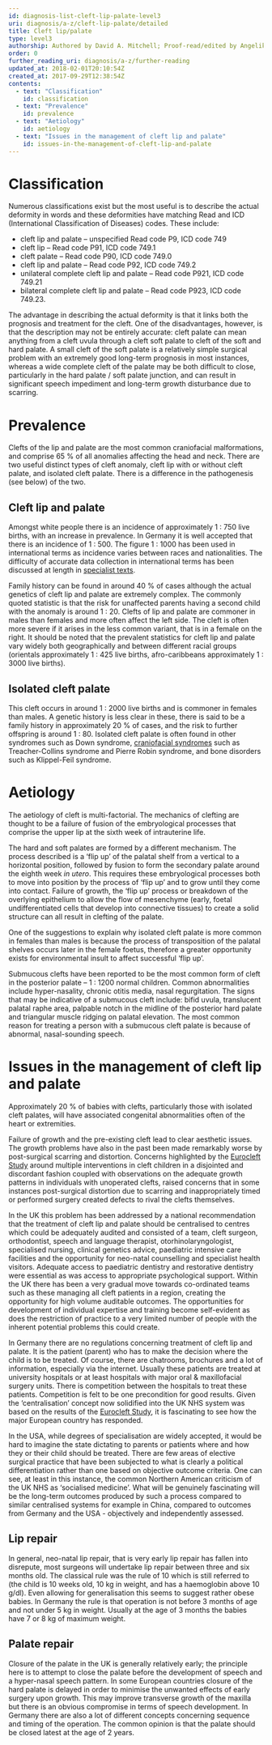 ```yaml
---
id: diagnosis-list-cleft-lip-palate-level3
uri: diagnosis/a-z/cleft-lip-palate/detailed
title: Cleft lip/palate
type: level3
authorship: Authored by David A. Mitchell; Proof-read/edited by Angelika Sebald
order: 0
further_reading_uri: diagnosis/a-z/further-reading
updated_at: 2018-02-01T20:10:54Z
created_at: 2017-09-29T12:38:54Z
contents:
  - text: "Classification"
    id: classification
  - text: "Prevalence"
    id: prevalence
  - text: "Aetiology"
    id: aetiology
  - text: "Issues in the management of cleft lip and palate"
    id: issues-in-the-management-of-cleft-lip-and-palate
---
```


<h1 id="classification">Classification</h1>
<p>Numerous classifications exist but the most useful is to describe
    the actual deformity in words and these deformities have
    matching Read and ICD (International Classification of Diseases)
    codes. These include:</p>
<ul>
    <li>cleft lip and palate – unspecified Read code P9, ICD code
        749</li>
    <li>cleft lip – Read code P91, ICD code 749.1</li>
    <li>cleft palate – Read code P90, ICD code 749.0</li>
    <li>cleft lip and palate – Read code P92, ICD code 749.2</li>
    <li>unilateral complete cleft lip and palate – Read code P921,
        ICD code 749.21</li>
    <li>bilateral complete cleft lip and palate – Read code P923,
        ICD code 749.23.</li>
</ul>
<p>The advantage in describing the actual deformity is that it links
    both the prognosis and treatment for the cleft. One of the
    disadvantages, however, is that the description may not be
    entirely accurate: cleft palate can mean anything from a
    cleft uvula through a cleft soft palate to cleft of the soft
    and hard palate. A small cleft of the soft palate is a relatively
    simple surgical problem with an extremely good long-term
    prognosis in most instances, whereas a wide complete cleft
    of the palate may be both difficult to close, particularly
    in the hard palate / soft palate junction, and can result
    in significant speech impediment and long-term growth disturbance
    due to scarring.</p>
<h1 id="prevalence">Prevalence</h1>
<p>Clefts of the lip and palate are the most common craniofacial
    malformations, and comprise 65 % of all anomalies affecting
    the head and neck. There are two useful distinct types of
    cleft anomaly, cleft lip with or without cleft palate, and
    isolated cleft palate. There is a difference in the pathogenesis
    (see below) of the two.</p>
<h2>Cleft lip and palate</h2>
<p>Amongst white people there is an incidence of approximately 1
    : 750 live births, with an increase in prevalence. In Germany
    it is well accepted that there is an incidence of 1 : 500.
    The figure 1 : 1000 has been used in international terms
    as incidence varies between races and nationalities. The
    difficulty of accurate data collection in international terms
    has been discussed at length in <a href="/diagnosis/a-z/further-reading">specialist texts</a>.</p>
<p>Family history can be found in around 40 % of cases although
    the actual genetics of cleft lip and palate are extremely
    complex. The commonly quoted statistic is that the risk for
    unaffected parents having a second child with the anomaly
    is around 1 : 20. Clefts of lip and palate are commoner in
    males than females and more often affect the left side. The
    cleft is often more severe if it arises in the less common
    variant, that is in a female on the right. It should be noted
    that the prevalent statistics for cleft lip and palate vary
    widely both geographically and between different racial groups
    (orientals approximately 1 : 425 live births, afro-caribbeans
    approximately 1 : 3000 live births).</p>
<h2>Isolated cleft palate</h2>
<p>This cleft occurs in around 1 : 2000 live births and is commoner
    in females than males. A genetic history is less clear in
    these, there is said to be a family history in approximately
    20 % of cases, and the risk to further offspring is around
    1 : 80. Isolated cleft palate is often found in other syndromes
    such as Down syndrome, <a href="/diagnosis/a-z/craniofacial-anomalies">craniofacial syndromes</a>    such as Treacher-Collins syndrome and Pierre Robin syndrome,
    and bone disorders such as Klippel-Feil syndrome.</p>
<h1 id="aetiology">Aetiology</h1>
<p>The aetiology of cleft is multi-factorial. The mechanics of clefting
    are thought to be a failure of fusion of the embryological
    processes that comprise the upper lip at the sixth week of
    intrauterine life.</p>
<p>The hard and soft palates are formed by a different mechanism.
    The process described is a ‘flip up’ of the palatal shelf
    from a vertical to a horizontal position, followed by fusion
    to form the secondary palate around the eighth week <i>in utero</i>.
    This requires these embryological processes both to move
    into position by the process of ‘flip up’ and to grow until
    they come into contact. Failure of growth, the ‘flip up’
    process or breakdown of the overlying epithelium to allow
    the flow of mesenchyme (early, foetal undifferentiated cells
    that develop into connective tissues) to create a solid structure
    can all result in clefting of the palate.</p>
<p>One of the suggestions to explain why isolated cleft palate is
    more common in females than males is because the process
    of transposition of the palatal shelves occurs later in the
    female foetus, therefore a greater opportunity exists for
    environmental insult to affect successful ‘flip up’.</p>
<p>Submucous clefts have been reported to be the most common form
    of cleft in the posterior palate – 1 : 1200 normal children.
    Common abnormalities include hyper-nasality, chronic otitis
    media, nasal regurgitation. The signs that may be indicative
    of a submucous cleft include: bifid uvula, translucent palatal
    raphe area, palpable notch in the midline of the posterior
    hard palate and triangular muscle ridging on palatal elevation.
    The most common reason for treating a person with a submucous
    cleft palate is because of abnormal, nasal-sounding speech.</p>
<h1 id="issues-in-the-management-of-cleft-lip-and-palate">Issues in the management of cleft lip and palate</h1>
<p>Approximately 20 % of babies with clefts, particularly those
    with isolated cleft palates, will have associated congenital
    abnormalities often of the heart or extremities.</p>
<p>Failure of growth and the pre-existing cleft lead to clear aesthetic
    issues. The growth problems have also in the past been made
    remarkably worse by post-surgical scarring and distortion.
    Concerns highlighted by the <a href="/diagnosis/a-z/further-reading">Eurocleft Study</a>    around multiple interventions in cleft children in a disjointed
    and discordant fashion coupled with observations on the adequate
    growth patterns in individuals with unoperated clefts, raised
    concerns that in some instances post-surgical distortion
    due to scarring and inappropriately timed or performed surgery
    created defects to rival the clefts themselves.</p>
<p>In the UK this problem has been addressed by a national recommendation
    that the treatment of cleft lip and palate should be centralised
    to centres which could be adequately audited and consisted
    of a team, cleft surgeon, orthodontist, speech and language
    therapist, otorhinolaryngologist, specialised nursing, clinical
    genetics advice, paediatric intensive care facilities and
    the opportunity for neo-natal counselling and specialist
    health visitors. Adequate access to paediatric dentistry
    and restorative dentistry were essential as was access to
    appropriate psychological support. Within the UK there has
    been a very gradual move towards co-ordinated teams such
    as these managing all cleft patients in a region, creating
    the opportunity for high volume auditable outcomes. The opportunities
    for development of individual expertise and training become
    self-evident as does the restriction of practice to a very
    limited number of people with the inherent potential problems
    this could create.</p>
<p>In Germany there are no regulations concerning treatment of cleft
    lip and palate. It is the patient (parent) who has to make
    the decision where the child is to be treated. Of course,
    there are chatrooms, brochures and a lot of information,
    especially via the internet. Usually these patients are treated
    at university hospitals or at least hospitals with major
    oral &amp; maxillofacial surgery units. There is competition
    between the hospitals to treat these patients. Competition
    is felt to be one precondition for good results. Given the
    ‘centralisation’ concept now solidified into the UK NHS system
    was based on the results of the <a href="/diagnosis/a-z/further-reading">Eurocleft Study</a>,
    it is fascinating to see how the major European country has
    responded.</p>
<p>In the USA, while degrees of specialisation are widely accepted,
    it would be hard to imagine the state dictating to parents
    or patients where and how they or their child should be treated.
    There are few areas of elective surgical practice that have
    been subjected to what is clearly a political differentiation
    rather than one based on objective outcome criteria. One
    can see, at least in this instance, the common Northern American
    criticism of the UK NHS as ‘socialised medicine’. What will
    be genuinely fascinating will be the long-term outcomes produced
    by such a process compared to similar centralised systems
    for example in China, compared to outcomes from Germany and
    the USA - objectively and independently assessed.</p>
<h2>Lip repair</h2>
<p>In general, neo-natal lip repair, that is very early lip repair
    has fallen into disrepute, most surgeons will undertake lip
    repair between three and six months old. The classical rule
    was the rule of 10 which is still referred to (the child
    is 10 weeks old, 10 kg in weight, and has a haemoglobin above
    10 g/dl). Even allowing for generalisation this seems to
    suggest rather obese babies. In Germany the rule is that
    operation is not before 3 months of age and not under 5 kg
    in weight. Usually at the age of 3 months the babies have
    7 or 8 kg of maximum weight.</p>
<h2>Palate repair</h2>
<p>Closure of the palate in the UK is generally relatively early;
    the principle here is to attempt to close the palate before
    the development of speech and a hyper-nasal speech pattern.
    In some European countries closure of the hard palate is
    delayed in order to minimise the unwanted effects of early
    surgery upon growth. This may improve transverse growth of
    the maxilla but there is an obvious compromise in terms of
    speech development. In Germany there are also a lot of different
    concepts concerning sequence and timing of the operation.
    The common opinion is that the palate should be closed latest
    at the age of 2 years.</p>
